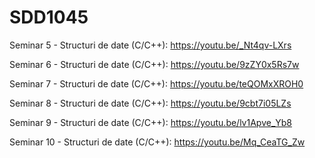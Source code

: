# SDD1045

Seminar 5 - Structuri de date (C/C++): https://youtu.be/_Nt4qv-LXrs

Seminar 6 - Structuri de date (C/C++): https://youtu.be/9zZY0x5Rs7w

Seminar 7 - Structuri de date (C/C++): https://youtu.be/teQOMxXROH0

Seminar 8 - Structuri de date (C/C++): https://youtu.be/9cbt7i05LZs

Seminar 9 - Structuri de date (C/C++): https://youtu.be/lv1Apve_Yb8

Seminar 10 - Structuri de date (C/C++): https://youtu.be/Mq_CeaTG_Zw
